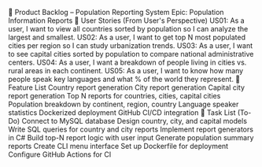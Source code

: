 📝 Product Backlog – Population Reporting System
Epic: Population Information Reports
🔸 User Stories (From User's Perspective)
US01: As a user, I want to view all countries sorted by population so I can analyze the largest and smallest.
US02: As a user, I want to get top N most populated cities per region so I can study urbanization trends.
US03: As a user, I want to see capital cities sorted by population to compare national administrative centers.
US04: As a user, I want a breakdown of people living in cities vs. rural areas in each continent.
US05: As a user, I want to know how many people speak key languages and what % of the world they represent.
🔹 Feature List
Country report generation
City report generation
Capital city report generation
Top N reports for countries, cities, capital cities
Population breakdown by continent, region, country
Language speaker statistics
Dockerized deployment
GitHub CI/CD integration
🔧 Task List (To-Do)
 Connect to MySQL database
 Design country, city, and capital models
 Write SQL queries for country and city reports
 Implement report generators in C#
 Build top-N report logic with user input
 Generate population summary reports
 Create CLI menu interface
 Set up Dockerfile for deployment
 Configure GitHub Actions for CI
